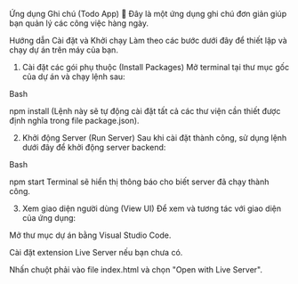 Ứng dụng Ghi chú (Todo App) 📝
Đây là một ứng dụng ghi chú đơn giản giúp bạn quản lý các công việc hàng ngày.

Hướng dẫn Cài đặt và Khởi chạy
Làm theo các bước dưới đây để thiết lập và chạy dự án trên máy của bạn.

1. Cài đặt các gói phụ thuộc (Install Packages)
Mở terminal tại thư mục gốc của dự án và chạy lệnh sau:

Bash

npm install
(Lệnh này sẽ tự động cài đặt tất cả các thư viện cần thiết được định nghĩa trong file package.json).

2. Khởi động Server (Run Server)
Sau khi cài đặt thành công, sử dụng lệnh dưới đây để khởi động server backend:

Bash

npm start
Terminal sẽ hiển thị thông báo cho biết server đã chạy thành công.

3. Xem giao diện người dùng (View UI)
Để xem và tương tác với giao diện của ứng dụng:

Mở thư mục dự án bằng Visual Studio Code.

Cài đặt extension Live Server nếu bạn chưa có.

Nhấn chuột phải vào file index.html và chọn "Open with Live Server".
